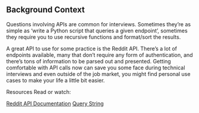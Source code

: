## Background Context
Questions involving APIs are common for interviews. Sometimes they’re as simple as ‘write a Python script that queries a given endpoint’, sometimes they require you to use recursive functions and format/sort the results.

A great API to use for some practice is the Reddit API. There’s a lot of endpoints available, many that don’t require any form of authentication, and there’s tons of information to be parsed out and presented. Getting comfortable with API calls now can save you some face during technical interviews and even outside of the job market, you might find personal use cases to make your life a little bit easier.

Resources
Read or watch:

[Reddit API Documentation](https://intranet.alxswe.com/rltoken/b-4nD6hwEeNYTwYl5yWNwA)
[Query String](https://intranet.alxswe.com/rltoken/luFn_zrgmAQ0OAO_PEI9bA)